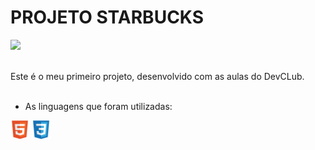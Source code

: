 <h1>PROJETO STARBUCKS</h1>
<img src="https://github.com/FelipeAz01/Projeto-Starbucks/blob/main/img/pc.png?raw=true" /> <br><br>

Este é o meu primeiro projeto, desenvolvido com as aulas do DevCLub. <br><br>

- As linguagens que foram utilizadas: 
 
<img src="https://raw.githubusercontent.com/devicons/devicon/6910f0503efdd315c8f9b858234310c06e04d9c0/icons/html5/html5-original.svg" width="30px" /> <img src="https://raw.githubusercontent.com/devicons/devicon/6910f0503efdd315c8f9b858234310c06e04d9c0/icons/css3/css3-original.svg" width="30px" />

